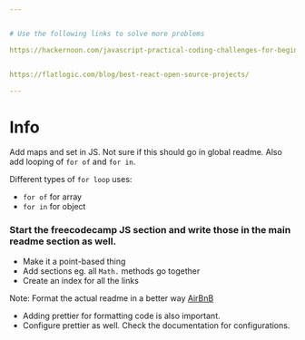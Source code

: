 ```yaml
---


# Use the following links to solve more problems

https://hackernoon.com/javascript-practical-coding-challenges-for-beginners-4bq3ugr


https://flatlogic.com/blog/best-react-open-source-projects/

---
```


# Info

Add maps and set in JS. Not sure if this should go in global readme. Also add looping of `for of` and `for in`.

Different types of `for loop` uses:
- `for of` for array
- `for in` for object

### Start the freecodecamp JS section and write those in the main readme section as well.
- Make it a point-based thing
- Add sections eg. all `Math.` methods go together
- Create an index for all the links

Note: Format the actual readme in a better way [AirBnB](https://github.com/airbnb/javascript)


- Adding prettier for formatting code is also important.
- Configure prettier as well. Check the documentation for configurations.
